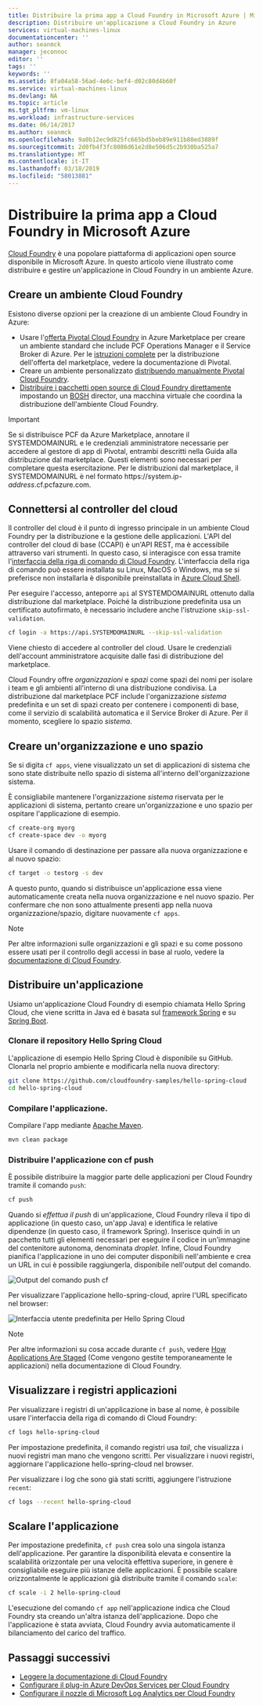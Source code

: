 ```yaml
---
title: Distribuire la prima app a Cloud Foundry in Microsoft Azure | Microsoft Docs
description: Distribuire un'applicazione a Cloud Foundry in Azure
services: virtual-machines-linux
documentationcenter: ''
author: seanmck
manager: jeconnoc
editor: ''
tags: ''
keywords: ''
ms.assetid: 8fa04a58-56ad-4e6c-bef4-d02c80d4b60f
ms.service: virtual-machines-linux
ms.devlang: NA
ms.topic: article
ms.tgt_pltfrm: vm-linux
ms.workload: infrastructure-services
ms.date: 06/14/2017
ms.author: seanmck
ms.openlocfilehash: 9a0b12ec9d825fc665bd5beb89e911b80ed3889f
ms.sourcegitcommit: 2d0fb4f3fc8086d61e2d8e506d5c2b930ba525a7
ms.translationtype: MT
ms.contentlocale: it-IT
ms.lasthandoff: 03/18/2019
ms.locfileid: "58013881"
---
```

# <a name="deploy-your-first-app-to-cloud-foundry-on-microsoft-azure"></a>Distribuire la prima app a Cloud Foundry in Microsoft Azure

[Cloud Foundry](https://cloudfoundry.org) è una popolare piattaforma di applicazioni open source disponibile in Microsoft Azure. In questo articolo viene illustrato come distribuire e gestire un'applicazione in Cloud Foundry in un ambiente Azure.

## <a name="create-a-cloud-foundry-environment"></a>Creare un ambiente Cloud Foundry

Esistono diverse opzioni per la creazione di un ambiente Cloud Foundry in Azure:

- Usare l'[offerta Pivotal Cloud Foundry][pcf-azuremarketplace] in Azure Marketplace per creare un ambiente standard che include PCF Operations Manager e il Service Broker di Azure. Per le [istruzioni complete][pcf-azuremarketplace-pivotaldocs] per la distribuzione dell'offerta del marketplace, vedere la documentazione di Pivotal.
- Creare un ambiente personalizzato [distribuendo manualmente Pivotal Cloud Foundry][pcf-custom].
- [Distribuire i pacchetti open source di Cloud Foundry direttamente][oss-cf-bosh] impostando un [BOSH](https://bosh.io) director, una macchina virtuale che coordina la distribuzione dell'ambiente Cloud Foundry.

> [!IMPORTANT] 
> Se si distribuisce PCF da Azure Marketplace, annotare il SYSTEMDOMAINURL e le credenziali amministratore necessarie per accedere al gestore di app di Pivotal, entrambi descritti nella Guida alla distribuzione dal marketplace. Questi elementi sono necessari per completare questa esercitazione. Per le distribuzioni dal marketplace, il SYSTEMDOMAINURL è nel formato https://system.*ip-address*.cf.pcfazure.com.

## <a name="connect-to-the-cloud-controller"></a>Connettersi al controller del cloud

Il controller del cloud è il punto di ingresso principale in un ambiente Cloud Foundry per la distribuzione e la gestione delle applicazioni. L'API del controller del cloud di base (CCAPI) è un'API REST, ma è accessibile attraverso vari strumenti. In questo caso, si interagisce con essa tramite l'[interfaccia della riga di comando di Cloud Foundry][cf-cli]. L'interfaccia della riga di comando può essere installata su Linux, MacOS o Windows, ma se si preferisce non installarla è disponibile preinstallata in [Azure Cloud Shell][cloudshell-docs].

Per eseguire l'accesso, anteporre `api` al SYSTEMDOMAINURL ottenuto dalla distribuzione dal marketplace. Poiché la distribuzione predefinita usa un certificato autofirmato, è necessario includere anche l'istruzione `skip-ssl-validation`.

```bash
cf login -a https://api.SYSTEMDOMAINURL --skip-ssl-validation
```

Viene chiesto di accedere al controller del cloud. Usare le credenziali dell'account amministratore acquisite dalle fasi di distribuzione del marketplace.

Cloud Foundry offre *organizzazioni* e *spazi* come spazi dei nomi per isolare i team e gli ambienti all'interno di una distribuzione condivisa. La distribuzione dal marketplace PCF include l'organizzazione *sistema* predefinita e un set di spazi creato per contenere i componenti di base, come il servizio di scalabilità automatica e il Service Broker di Azure. Per il momento, scegliere lo spazio *sistema*.


## <a name="create-an-org-and-space"></a>Creare un'organizzazione e uno spazio

Se si digita `cf apps`, viene visualizzato un set di applicazioni di sistema che sono state distribuite nello spazio di sistema all'interno dell'organizzazione sistema. 

È consigliabile mantenere l'organizzazione *sistema* riservata per le applicazioni di sistema, pertanto creare un'organizzazione e uno spazio per ospitare l'applicazione di esempio.

```bash
cf create-org myorg
cf create-space dev -o myorg
```

Usare il comando di destinazione per passare alla nuova organizzazione e al nuovo spazio:

```bash
cf target -o testorg -s dev
```

A questo punto, quando si distribuisce un'applicazione essa viene automaticamente creata nella nuova organizzazione e nel nuovo spazio. Per confermare che non sono attualmente presenti app nella nuova organizzazione/spazio, digitare nuovamente `cf apps`.

> [!NOTE] 
> Per altre informazioni sulle organizzazioni e gli spazi e su come possono essere usati per il controllo degli accessi in base al ruolo, vedere la [documentazione di Cloud Foundry][cf-orgs-spaces-docs].

## <a name="deploy-an-application"></a>Distribuire un'applicazione

Usiamo un'applicazione Cloud Foundry di esempio chiamata Hello Spring Cloud, che viene scritta in Java ed è basata sul [framework Spring](https://spring.io) e su [Spring Boot](https://projects.spring.io/spring-boot/).

### <a name="clone-the-hello-spring-cloud-repository"></a>Clonare il repository Hello Spring Cloud

L'applicazione di esempio Hello Spring Cloud è disponibile su GitHub. Clonarla nel proprio ambiente e modificarla nella nuova directory:

```bash
git clone https://github.com/cloudfoundry-samples/hello-spring-cloud
cd hello-spring-cloud
```

### <a name="build-the-application"></a>Compilare l'applicazione.

Compilare l'app mediante [Apache Maven](https://maven.apache.org).

```bash
mvn clean package
```

### <a name="deploy-the-application-with-cf-push"></a>Distribuire l'applicazione con cf push

È possibile distribuire la maggior parte delle applicazioni per Cloud Foundry tramite il comando `push`:

```bash
cf push
```

Quando si *effettua il push* di un'applicazione, Cloud Foundry rileva il tipo di applicazione (in questo caso, un'app Java) e identifica le relative dipendenze (in questo caso, il framework Spring). Inserisce quindi in un pacchetto tutti gli elementi necessari per eseguire il codice in un'immagine del contenitore autonoma, denominata *droplet*. Infine, Cloud Foundry pianifica l'applicazione in uno dei computer disponibili nell'ambiente e crea un URL in cui è possibile raggiungerla, disponibile nell'output del comando.

![Output del comando push cf][cf-push-output]

Per visualizzare l'applicazione hello-spring-cloud, aprire l'URL specificato nel browser:

![Interfaccia utente predefinita per Hello Spring Cloud][hello-spring-cloud-basic]

> [!NOTE] 
> Per altre informazioni su cosa accade durante `cf push`, vedere [How Applications Are Staged][cf-push-docs] (Come vengono gestite temporaneamente le applicazioni) nella documentazione di Cloud Foundry.

## <a name="view-application-logs"></a>Visualizzare i registri applicazioni

Per visualizzare i registri di un'applicazione in base al nome, è possibile usare l'interfaccia della riga di comando di Cloud Foundry:

```bash
cf logs hello-spring-cloud
```

Per impostazione predefinita, il comando registri usa *tail*, che visualizza i nuovi registri man mano che vengono scritti. Per visualizzare i nuovi registri, aggiornare l'applicazione hello-spring-cloud nel browser.

Per visualizzare i log che sono già stati scritti, aggiungere l'istruzione `recent`:

```bash
cf logs --recent hello-spring-cloud
```

## <a name="scale-the-application"></a>Scalare l'applicazione

Per impostazione predefinita, `cf push` crea solo una singola istanza dell'applicazione. Per garantire la disponibilità elevata e consentire la scalabilità orizzontale per una velocità effettiva superiore, in genere è consigliabile eseguire più istanze delle applicazioni. È possibile scalare orizzontalmente le applicazioni già distribuite tramite il comando `scale`:

```bash
cf scale -i 2 hello-spring-cloud
```

L'esecuzione del comando `cf app` nell'applicazione indica che Cloud Foundry sta creando un'altra istanza dell'applicazione. Dopo che l'applicazione è stata avviata, Cloud Foundry avvia automaticamente il bilanciamento del carico del traffico.


## <a name="next-steps"></a>Passaggi successivi

- [Leggere la documentazione di Cloud Foundry][cloudfoundry-docs]
- [Configurare il plug-in Azure DevOps Services per Cloud Foundry][vsts-plugin]
- [Configurare il nozzle di Microsoft Log Analytics per Cloud Foundry][loganalytics-nozzle]

<!-- LINKS -->

[pcf-azuremarketplace]: https://azuremarketplace.microsoft.com/marketplace/apps/pivotal.pivotal-cloud-foundry
[pcf-custom]: https://docs.pivotal.io/pivotalcf/1-10/customizing/azure.html
[oss-cf-bosh]: https://github.com/cloudfoundry-incubator/bosh-azure-cpi-release/tree/master/docs
[pcf-azuremarketplace-pivotaldocs]: https://docs.pivotal.io/pivotalcf/customizing/pcf_azure.html
[cf-cli]: https://github.com/cloudfoundry/cli
[cloudshell-docs]: https://docs.microsoft.com/azure/cloud-shell/overview
[cf-orgs-spaces-docs]: https://docs.cloudfoundry.org/concepts/roles.html
[spring-boot]: https://projects.spring.io/spring-boot/
[spring-framework]: https://spring.io
[cf-push-docs]: https://docs.cloudfoundry.org/concepts/how-applications-are-staged.html
[cloudfoundry-docs]: https://docs.cloudfoundry.org
[vsts-plugin]: https://github.com/Microsoft/vsts-cloudfoundry
[loganalytics-nozzle]: https://github.com/Azure/oms-log-analytics-firehose-nozzle

<!-- IMAGES -->
[cf-push-output]: ./media/cloudfoundry-deploy-your-first-app/cf-push-output.png
[hello-spring-cloud-basic]: ./media/cloudfoundry-deploy-your-first-app/hello-spring-cloud-basic.png
